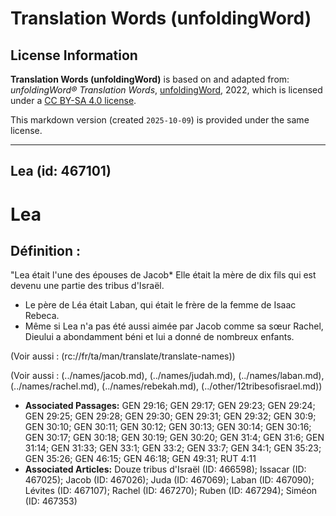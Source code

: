 # Translation Words (unfoldingWord)

## License Information

**Translation Words (unfoldingWord)** is based on and adapted from: _unfoldingWord® Translation Words_, [unfoldingWord](https://unfoldingword.org/utw), 2022, which is licensed under a [CC BY-SA 4.0 license](https://creativecommons.org/licenses/by-sa/4.0/legalcode.en).

This markdown version (created `2025-10-09`) is provided under the same license.



--------------------------------

## Lea (id: 467101)

Lea
===

Définition :
------------

"Lea était l'une des épouses de Jacob\* Elle était la mère de dix fils qui est devenu une partie des tribus d'Israël.

* Le père de Léa était Laban, qui était le frère de la femme de Isaac Rebeca.
* Même si Lea n'a pas été aussi aimée par Jacob comme sa sœur Rachel, Dieului a abondamment béni et lui a donné de nombreux enfants.

(Voir aussi : (rc://fr/ta/man/translate/translate\-names))

(Voir aussi : (../names/jacob.md), (../names/judah.md), (../names/laban.md), (../names/rachel.md), (../names/rebekah.md), (../other/12tribesofisrael.md))

* **Associated Passages:** GEN 29:16; GEN 29:17; GEN 29:23; GEN 29:24; GEN 29:25; GEN 29:28; GEN 29:30; GEN 29:31; GEN 29:32; GEN 30:9; GEN 30:10; GEN 30:11; GEN 30:12; GEN 30:13; GEN 30:14; GEN 30:16; GEN 30:17; GEN 30:18; GEN 30:19; GEN 30:20; GEN 31:4; GEN 31:6; GEN 31:14; GEN 31:33; GEN 33:1; GEN 33:2; GEN 33:7; GEN 34:1; GEN 35:23; GEN 35:26; GEN 46:15; GEN 46:18; GEN 49:31; RUT 4:11
* **Associated Articles:** Douze tribus d'Israël (ID: 466598); Issacar (ID: 467025); Jacob (ID: 467026); Juda (ID: 467069); Laban (ID: 467090); Lévites (ID: 467107); Rachel (ID: 467270); Ruben (ID: 467294); Siméon (ID: 467353)

